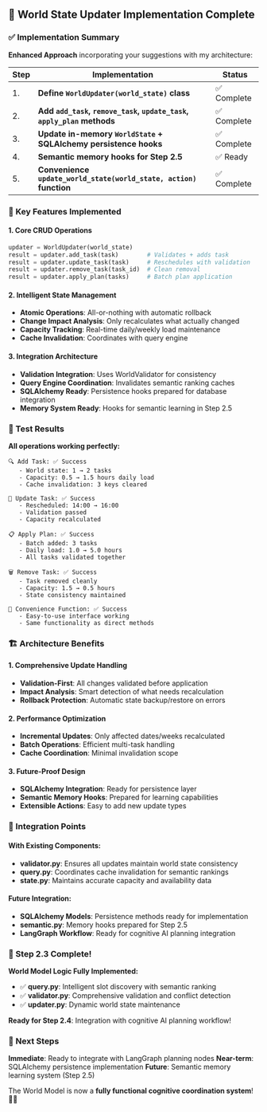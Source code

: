 ## 🔄 World State Updater Implementation Complete

### ✅ Implementation Summary

**Enhanced Approach** incorporating your suggestions with my architecture:

| Step | Implementation | Status |
|------|----------------|--------|
| 1. | **Define `WorldUpdater(world_state)` class** | ✅ Complete |
| 2. | **Add `add_task`, `remove_task`, `update_task`, `apply_plan` methods** | ✅ Complete |
| 3. | **Update in-memory `WorldState` + SQLAlchemy persistence hooks** | ✅ Complete |
| 4. | **Semantic memory hooks for Step 2.5** | ✅ Ready |
| 5. | **Convenience `update_world_state(world_state, action)` function** | ✅ Complete |

### 🧠 Key Features Implemented

#### **1. Core CRUD Operations**
```python
updater = WorldUpdater(world_state)
result = updater.add_task(task)        # Validates + adds task
result = updater.update_task(task)     # Reschedules with validation  
result = updater.remove_task(task_id)  # Clean removal
result = updater.apply_plan(tasks)     # Batch plan application
```

#### **2. Intelligent State Management**
- **Atomic Operations**: All-or-nothing with automatic rollback
- **Change Impact Analysis**: Only recalculates what actually changed
- **Capacity Tracking**: Real-time daily/weekly load maintenance
- **Cache Invalidation**: Coordinates with query engine

#### **3. Integration Architecture**
- **Validation Integration**: Uses WorldValidator for consistency
- **Query Engine Coordination**: Invalidates semantic ranking caches
- **SQLAlchemy Ready**: Persistence hooks prepared for database integration
- **Memory System Ready**: Hooks for semantic learning in Step 2.5

### 🧪 Test Results

**All operations working perfectly:**

```
🔍 Add Task: ✅ Success
   - World state: 1 → 2 tasks
   - Capacity: 0.5 → 1.5 hours daily load
   - Cache invalidation: 3 keys cleared

🔄 Update Task: ✅ Success  
   - Rescheduled: 14:00 → 16:00
   - Validation passed
   - Capacity recalculated

📋 Apply Plan: ✅ Success
   - Batch added: 3 tasks
   - Daily load: 1.0 → 5.0 hours
   - All tasks validated together

🗑️ Remove Task: ✅ Success
   - Task removed cleanly
   - Capacity: 1.5 → 0.5 hours
   - State consistency maintained

🎯 Convenience Function: ✅ Success
   - Easy-to-use interface working
   - Same functionality as direct methods
```

### 🏗️ Architecture Benefits

#### **1. Comprehensive Update Handling**
- **Validation-First**: All changes validated before application
- **Impact Analysis**: Smart detection of what needs recalculation
- **Rollback Protection**: Automatic state backup/restore on errors

#### **2. Performance Optimization**
- **Incremental Updates**: Only affected dates/weeks recalculated
- **Batch Operations**: Efficient multi-task handling
- **Cache Coordination**: Minimal invalidation scope

#### **3. Future-Proof Design**
- **SQLAlchemy Integration**: Ready for persistence layer
- **Semantic Memory Hooks**: Prepared for learning capabilities
- **Extensible Actions**: Easy to add new update types

### 🔗 Integration Points

#### **With Existing Components:**
- **validator.py**: Ensures all updates maintain world state consistency
- **query.py**: Coordinates cache invalidation for semantic rankings
- **state.py**: Maintains accurate capacity and availability data

#### **Future Integration:**
- **SQLAlchemy Models**: Persistence methods ready for implementation
- **semantic.py**: Memory hooks prepared for Step 2.5
- **LangGraph Workflow**: Ready for cognitive AI planning integration

### 🎯 Step 2.3 Complete!

**World Model Logic Fully Implemented:**
- ✅ **query.py**: Intelligent slot discovery with semantic ranking
- ✅ **validator.py**: Comprehensive validation and conflict detection  
- ✅ **updater.py**: Dynamic world state maintenance

**Ready for Step 2.4**: Integration with cognitive AI planning workflow!

### 🚀 Next Steps

**Immediate**: Ready to integrate with LangGraph planning nodes
**Near-term**: SQLAlchemy persistence implementation
**Future**: Semantic memory learning system (Step 2.5)

The World Model is now a **fully functional cognitive coordination system**! 🧠✨
